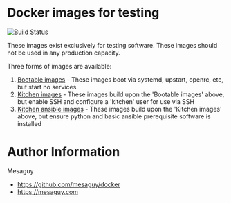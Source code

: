 # Docker images for testing
[![Build Status](https://api.travis-ci.org/mesaguy/docker.svg?branch=master)](https://travis-ci.org/mesaguy/docker)

These images exist exclusively for testing software. These images should not be used in any production capacity.

Three forms of images are available:
 1. [Bootable images](https://github.com/mesaguy/docker/tree/master/boot-x86_64) - These images boot via systemd, upstart, openrc, etc, but start no services.
 2. [Kitchen images](https://github.com/mesaguy/docker/tree/master/kitchen-base-x86_64) - These images build upon the 'Bootable images' above, but enable SSH and configure a 'kitchen' user for use via SSH
 3. [Kitchen ansible images](https://github.com/mesaguy/docker/tree/master/kitchen-ansible-x86_64) - These images build upon the 'Kitchen images' above, but ensure python and basic ansible prerequisite software is installed

# Author Information
Mesaguy
 - https://github.com/mesaguy/docker
 - https://mesaguy.com
